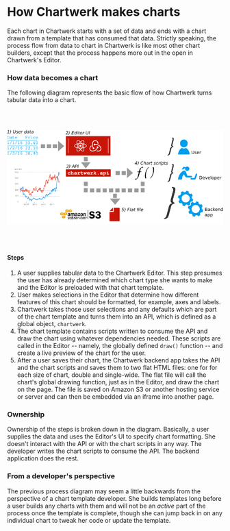 # How Chartwerk makes charts

Each chart in Chartwerk starts with a set of data and ends with a chart drawn from a template that has consumed that data. Strictly speaking, the process flow from data to chart in Chartwerk is like most other chart builders, except that the process happens more out in the open in Chartwerk's Editor. 

### How data becomes a chart

The following diagram represents the basic flow of how Chartwerk turns tabular data into a chart.

<br/><br/>

<img src="./img/flowchart.png" class="screenshot" />

<br/><br/>

#### Steps

1. A user supplies tabular data to the Chartwerk Editor. This step presumes the user has already determined which chart type she wants to make and the Editor is preloaded with that chart template.
2. User makes selections in the Editor that determine how different features of this chart should be formatted, for example, axes and labels.
3. Chartwerk takes those user selections and any defaults which are part of the chart template and turns them into an API, which is defined as a global object, `chartwerk`.
4. The chart template contains scripts written to consume the API and draw the chart using whatever dependencies needed. These scripts are called in the Editor -- namely, the globally defined `draw()` function -- and create a live preview of the chart for the user.
5. After a user saves their chart, the Chartwerk backend app takes the API and the chart scripts and saves them to two flat HTML files: one for for each size of chart, double and single-wide. The flat file will call the chart's global drawing function, just as in the Editor, and draw the chart on the page. The file is saved on Amazon S3 or another hosting service or server and can then be embedded via an iframe into another page.

### Ownership

Ownership of the steps is broken down in the diagram. Basically, a user supplies the data and uses the Editor's UI to specify chart formatting. She doesn't interact with the API or with the chart scripts in any way. The developer writes the chart scripts to consume the API. The backend application does the rest.

### From a developer's perspective

The previous process diagram may seem a little backwards from the perspective of a chart template developer. She builds templates long before a user builds any charts with them and will not be an _active_ part of the process once the template is complete, though she can jump back in on any individual chart to tweak her code or update the template.



